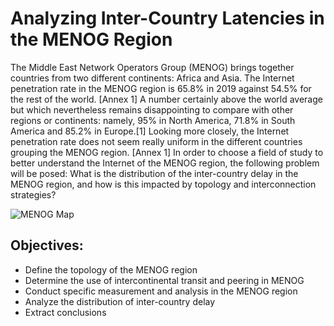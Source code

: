 # Analyzing Inter-Country Latencies in the MENOG Region

The Middle East Network Operators Group (MENOG) brings together countries from two different continents: Africa and Asia. The Internet penetration rate in the MENOG region is 65.8% in 2019 against 54.5% for the rest of the world. [Annex 1] A number certainly above the world average but which nevertheless remains disappointing to compare with other regions or continents: namely, 95% in North America, 71.8% in South America and 85.2% in Europe.[1] Looking more closely, the Internet penetration rate does not seem really uniform in the different countries grouping the MENOG region. [Annex 1] In order to choose a field of study to better understand the Internet of the MENOG region, the following problem will be posed: What is the distribution of the inter-country delay in the MENOG region, and how is this impacted by topology and interconnection strategies?

![MENOG Map](https://github.com/georgeshachem/menogue-internet-study/menogCountries.jpg)

## Objectives:
- Define the topology of the MENOG region
- Determine the use of intercontinental transit and peering in MENOG
- Conduct specific measurement and analysis in the MENOG region
- Analyze the distribution of inter-country delay
- Extract conclusions
